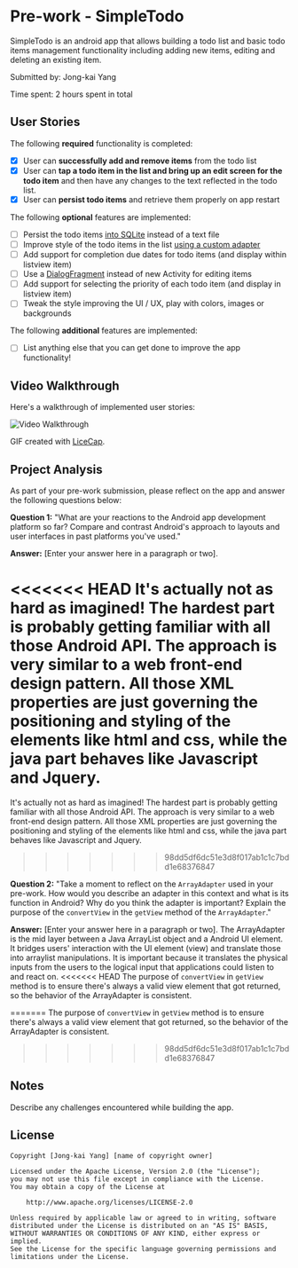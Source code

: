 # Pre-work - SimpleTodo

SimpleTodo is an android app that allows building a todo list and basic todo items management functionality including adding new items, editing and deleting an existing item.

Submitted by: Jong-kai Yang

Time spent: 2 hours spent in total

## User Stories

The following **required** functionality is completed:

* [x] User can **successfully add and remove items** from the todo list
* [x] User can **tap a todo item in the list and bring up an edit screen for the todo item** and then have any changes to the text reflected in the todo list.
* [x] User can **persist todo items** and retrieve them properly on app restart

The following **optional** features are implemented:

* [ ] Persist the todo items [into SQLite](http://guides.codepath.com/android/Persisting-Data-to-the-Device#sqlite) instead of a text file
* [ ] Improve style of the todo items in the list [using a custom adapter](http://guides.codepath.com/android/Using-an-ArrayAdapter-with-ListView)
* [ ] Add support for completion due dates for todo items (and display within listview item)
* [ ] Use a [DialogFragment](http://guides.codepath.com/android/Using-DialogFragment) instead of new Activity for editing items
* [ ] Add support for selecting the priority of each todo item (and display in listview item)
* [ ] Tweak the style improving the UI / UX, play with colors, images or backgrounds

The following **additional** features are implemented:

* [ ] List anything else that you can get done to improve the app functionality!

## Video Walkthrough

Here's a walkthrough of implemented user stories:

<img src='http://imgur.com/6TVZ1XL.gifv' title='SimpleTodo by GitOnion Video Walkthrough' width='' alt='Video Walkthrough' />

GIF created with [LiceCap](http://www.cockos.com/licecap/).

## Project Analysis

As part of your pre-work submission, please reflect on the app and answer the following questions below:

**Question 1:** "What are your reactions to the Android app development platform so far? Compare and contrast Android's approach to layouts and user interfaces in past platforms you've used."

**Answer:** [Enter your answer here in a paragraph or two].

<<<<<<< HEAD
It's actually not as hard as imagined! The hardest part is probably getting familiar with all those Android API. The approach is very similar to a web front-end design pattern. All those XML properties are just governing the positioning and styling of the elements like html and css, while the java part behaves like Javascript and Jquery.
=======
It's actually not as hard as imagined! The hardest part is probably getting familiar with all those Android API. The approach is very similar to a web front-end design pattern. All those XML properties are just governing the positioning and styling of the elements like html and css, while the java part behaves like Javascript and Jquery.
>>>>>>> 98dd5df6dc51e3d8f017ab1c1c7bdd1e68376847

**Question 2:** "Take a moment to reflect on the `ArrayAdapter` used in your pre-work. How would you describe an adapter in this context and what is its function in Android? Why do you think the adapter is important? Explain the purpose of the `convertView` in the `getView` method of the `ArrayAdapter`."

**Answer:** [Enter your answer here in a paragraph or two].
The ArrayAdapter is the mid layer between a Java ArrayList object and a Android UI element. It bridges users' interaction with the UI element (view) and translate those into arraylist manipulations. It is important because it translates the physical inputs from the users to the logical input that applications could listen to and react on.
<<<<<<< HEAD
The purpose of `convertView` in `getView` method is to ensure there's always a valid view element that got returned, so the behavior of the ArrayAdapter is consistent.

=======
The purpose of `convertView` in `getView` method is to ensure there's always a valid view element that got returned, so the behavior of the ArrayAdapter is consistent.

>>>>>>> 98dd5df6dc51e3d8f017ab1c1c7bdd1e68376847
## Notes

Describe any challenges encountered while building the app.

## License

    Copyright [Jong-kai Yang] [name of copyright owner]

    Licensed under the Apache License, Version 2.0 (the "License");
    you may not use this file except in compliance with the License.
    You may obtain a copy of the License at

        http://www.apache.org/licenses/LICENSE-2.0

    Unless required by applicable law or agreed to in writing, software
    distributed under the License is distributed on an "AS IS" BASIS,
    WITHOUT WARRANTIES OR CONDITIONS OF ANY KIND, either express or implied.
    See the License for the specific language governing permissions and
    limitations under the License.
